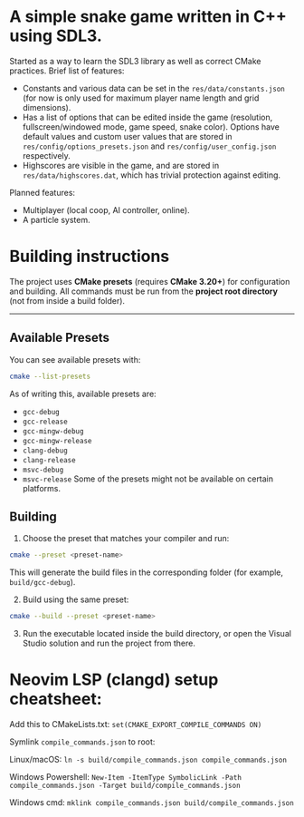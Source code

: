 # A simple snake game written in C++ using SDL3.

Started as a way to learn the SDL3 library as well as correct CMake practices.
Brief list of features:
- Constants and various data can be set in the `res/data/constants.json` (for now is only used for maximum player name length and grid dimensions).
- Has a list of options that can be edited inside the game (resolution, fullscreen/windowed mode, game speed, snake color). Options have default values and custom user values that are stored in `res/config/options_presets.json` and `res/config/user_config.json` respectively.
- Highscores are visible in the game, and are stored in `res/data/highscores.dat`, which has trivial protection against editing.

Planned features:
- Multiplayer (local coop, AI controller, online).
- A particle system.

# Building instructions

The project uses **CMake presets** (requires **CMake 3.20+**) for configuration and building.
All commands must be run from the **project root directory** (not from inside a build folder).

---

## Available Presets

You can see available presets with:

```bash
cmake --list-presets
```

As of writing this, available presets are:
- `gcc-debug`
- `gcc-release`
- `gcc-mingw-debug`
- `gcc-mingw-release`
- `clang-debug`
- `clang-release`
- `msvc-debug`
- `msvc-release`
Some of the presets might not be available on certain platforms.

## Building

1. Choose the preset that matches your compiler and run:
```bash
cmake --preset <preset-name>
```
This will generate the build files in the corresponding folder (for example, `build/gcc-debug`).

2. Build using the same preset:
```bash
cmake --build --preset <preset-name>
```

3. Run the executable located inside the build directory, or open the Visual Studio solution and run the project from there.

# Neovim LSP (clangd) setup cheatsheet:

Add this to CMakeLists.txt:
`set(CMAKE_EXPORT_COMPILE_COMMANDS ON)`

Symlink `compile_commands.json` to root:

Linux/macOS:
`ln -s build/compile_commands.json compile_commands.json`

Windows Powershell:
`New-Item -ItemType SymbolicLink -Path compile_commands.json -Target build/compile_commands.json`

Windows cmd:
`mklink compile_commands.json build/compile_commands.json`
